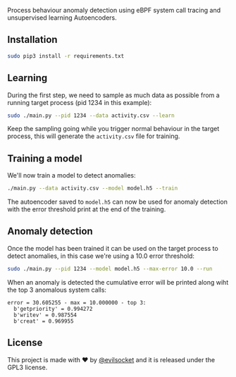 Process behaviour anomaly detection using eBPF system call tracing and unsupervised learning Autoencoders.

## Installation

```sh
sudo pip3 install -r requirements.txt
```

## Learning

During the first step, we need to sample as much data as possible from a running target process (pid 1234 in this example):

```sh
sudo ./main.py --pid 1234 --data activity.csv --learn
```

Keep the sampling going while you trigger normal behaviour in the target process, this will generate the `activity.csv` file for training.

## Training a model

We'll now train a model to detect anomalies:

```sh
./main.py --data activity.csv --model model.h5 --train
```

The autoencoder saved to `model.h5` can now be used for anomaly detection with the error threshold print at the end of the training.

## Anomaly detection

Once the model has been trained it can be used on the target process to detect anomalies, in this case we're using a 10.0 error threshold:

```sh
sudo ./main.py --pid 1234 --model model.h5 --max-error 10.0 --run
```

When an anomaly is detected the cumulative error will be printed along wiht the top 3 anomalous system calls:

```
error = 30.605255 - max = 10.000000 - top 3:
  b'getpriority' = 0.994272
  b'writev' = 0.987554
  b'creat' = 0.969955
```

## License

This project is made with ♥  by [@evilsocket](https://twitter.com/evilsocket) and it is released under the GPL3 license.
